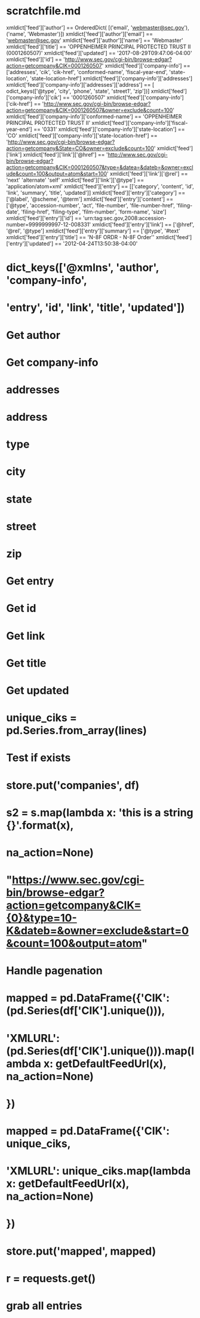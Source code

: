 # scratchfile.md
xmldict['feed']['author'] == OrderedDict(
    [('email', 'webmaster@sec.gov'), ('name', 'Webmaster')])
    xmldict['feed']['author']['email'] == 'webmaster@sec.gov'
    xmldict['feed']['author']['name'] == 'Webmaster'
xmldict['feed']['title'] == 'OPPENHEIMER PRINCIPAL PROTECTED TRUST II  (0001260507)'
xmldict['feed']['updated'] == '2017-08-29T09:47:06-04:00'
xmldict['feed']['id'] == 'http://www.sec.gov/cgi-bin/browse-edgar?action=getcompany&CIK=0001260507'
xmldict['feed']['company-info'] == ['addresses', 'cik', 'cik-href',
                                    'conformed-name', 'fiscal-year-end', 'state-location', 'state-location-href']
    xmldict['feed']['company-info']['addresses']
        xmldict['feed']['company-info']['addresses']['address'] == [
            odict_keys(['@type', 'city', 'phone', 'state', 'street1', 'zip'])]
    xmldict['feed']['company-info']['cik'] == '0001260507'
    xmldict['feed']['company-info']['cik-href'] == 'http://www.sec.gov/cgi-bin/browse-edgar?action=getcompany&CIK=0001260507&owner=exclude&count=100'
    xmldict['feed']['company-info']['conformed-name'] == 'OPPENHEIMER PRINCIPAL PROTECTED TRUST II'
    xmldict['feed']['company-info']['fiscal-year-end'] == '0331'
    xmldict['feed']['company-info']['state-location'] == 'CO'
    xmldict['feed']['company-info']['state-location-href'] == 'http://www.sec.gov/cgi-bin/browse-edgar?action=getcompany&State=CO&owner=exclude&count=100'
xmldict['feed']['link']
    xmldict['feed']['link']['@href'] == 'http://www.sec.gov/cgi-bin/browse-edgar?action=getcompany&CIK=0001260507&type=&datea=&dateb=&owner=exclude&count=100&output=atom&start=100'
    xmldict['feed']['link']['@rel'] == 'next' 'alternate' 'self'
    xmldict['feed']['link']['@type'] == 'application/atom+xml'
xmldict['feed']['entry'] == [['category', 'content',
                              'id', 'link', 'summary', 'title', 'updated']]
    xmldict['feed']['entry']['category'] == ['@label', '@scheme', '@term']
    xmldict['feed']['entry']['content'] == ['@type', 'accession-number', 'act', 'file-number',
                                            'file-number-href', 'filing-date', 'filing-href', 'filing-type', 'film-number', 'form-name', 'size']
    xmldict['feed']['entry']['id'] == 'urn:tag:sec.gov,2008:accession-number=9999999997-12-008331'
    xmldict['feed']['entry']['link'] == ['@href', '@rel', '@type']
    xmldict['feed']['entry']['summary'] == ['@type', '#text'
    xmldict['feed']['entry']['title'] == 'N-8F ORDR  - N-8F Order''
    xmldict['feed']['entry']['updated'] == '2012-04-24T13:50:38-04:00'

# dict_keys(['@xmlns', 'author', 'company-info',
#    'entry', 'id', 'link', 'title', 'updated'])

# Get author

# Get company-info
# addresses
# address
# type
# city
# state
# street
# zip


# Get entry

# Get id

# Get link

# Get title

# Get updated


# unique_ciks = pd.Series.from_array(lines)

# Test if exists

# store.put('companies', df)

# s2 = s.map(lambda x: 'this is a string {}'.format(x),
#                na_action=None)

# "https://www.sec.gov/cgi-bin/browse-edgar?action=getcompany&CIK={0}&type=10-K&dateb=&owner=exclude&start=0&count=100&output=atom"


# Handle pagenation

# mapped = pd.DataFrame({'CIK': (pd.Series(df['CIK'].unique())),
#         'XMLURL': (pd.Series(df['CIK'].unique())).map(lambda x: getDefaultFeedUrl(x), na_action=None)
# })

# mapped = pd.DataFrame({'CIK': unique_ciks,
#         'XMLURL': unique_ciks.map(lambda x: getDefaultFeedUrl(x), na_action=None)
# })

# store.put('mapped', mapped)


# r = requests.get()

# grab all entries

